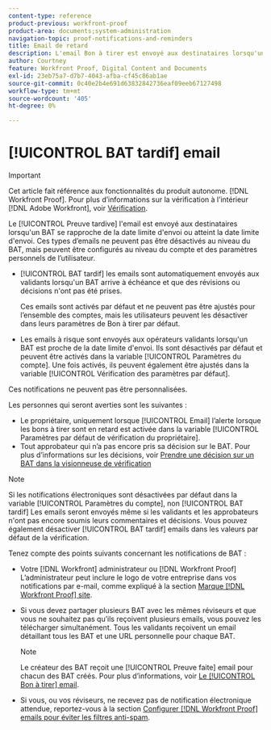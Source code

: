 ```yaml
---
content-type: reference
product-previous: workfront-proof
product-area: documents;system-administration
navigation-topic: proof-notifications-and-reminders
title: Email de retard
description: L'email Bon à tirer est envoyé aux destinataires lorsqu'un BAT se rapproche de la date limite d'envoi ou atteint la date limite d'envoi. Ces types d’emails ne peuvent pas être désactivés au niveau du BAT, mais peuvent être configurés au niveau du compte et des paramètres personnels de l’utilisateur.
author: Courtney
feature: Workfront Proof, Digital Content and Documents
exl-id: 23eb75a7-d7b7-4043-afba-cf45c86ab1ae
source-git-commit: 0c40e2b4e691d63832842736eaf09eeb67127498
workflow-type: tm+mt
source-wordcount: '405'
ht-degree: 0%

---
```


# [!UICONTROL BAT tardif] email

>[!IMPORTANT]
>
>Cet article fait référence aux fonctionnalités du produit autonome. [!DNL Workfront Proof]. Pour plus d’informations sur la vérification à l’intérieur [!DNL Adobe Workfront], voir [Vérification](../../../review-and-approve-work/proofing/proofing.md).

Le [!UICONTROL Preuve tardive] l&#39;email est envoyé aux destinataires lorsqu&#39;un BAT se rapproche de la date limite d&#39;envoi ou atteint la date limite d&#39;envoi. Ces types d’emails ne peuvent pas être désactivés au niveau du BAT, mais peuvent être configurés au niveau du compte et des paramètres personnels de l’utilisateur.

* [!UICONTROL BAT tardif] les emails sont automatiquement envoyés aux validants lorsqu&#39;un BAT arrive à échéance et que des révisions ou décisions n&#39;ont pas été prises.

   Ces emails sont activés par défaut et ne peuvent pas être ajustés pour l’ensemble des comptes, mais les utilisateurs peuvent les désactiver dans leurs paramètres de Bon à tirer par défaut.

* Les emails à risque sont envoyés aux opérateurs validants lorsqu&#39;un BAT est proche de la date limite d&#39;envoi. Ils sont désactivés par défaut et peuvent être activés dans la variable [!UICONTROL Paramètres du compte]. Une fois activés, ils peuvent également être ajustés dans la variable [!UICONTROL Vérification des paramètres par défaut].

Ces notifications ne peuvent pas être personnalisées.

Les personnes qui seront averties sont les suivantes :

* Le propriétaire, uniquement lorsque [!UICONTROL Email] l’alerte lorsque les bons à tirer sont en retard est activée dans la variable [!UICONTROL Paramètres par défaut de vérification du propriétaire].
* Tout approbateur qui n’a pas encore pris sa décision sur le BAT. Pour plus d’informations sur les décisions, voir [Prendre une décision sur un BAT dans la visionneuse de vérification](../../../review-and-approve-work/proofing/reviewing-proofs-within-workfront/make-a-decision-on-a-proof/make-decisions-on-proof.md)

>[!NOTE]
>
>Si les notifications électroniques sont désactivées par défaut dans la variable [!UICONTROL Paramètres du compte], non [!UICONTROL BAT tardif] Les emails seront envoyés même si les validants et les approbateurs n&#39;ont pas encore soumis leurs commentaires et décisions. Vous pouvez également désactiver [!UICONTROL BAT tardif] emails dans les valeurs par défaut de la vérification.

Tenez compte des points suivants concernant les notifications de BAT :

* Votre [!DNL Workfront] administrateur ou [!DNL Workfront Proof] L’administrateur peut inclure le logo de votre entreprise dans vos notifications par e-mail, comme expliqué à la section [Marque [!DNL Workfront Proof] site](../../../workfront-proof/wp-acct-admin/branding/brand-wp-site.md).
* Si vous devez partager plusieurs BAT avec les mêmes réviseurs et que vous ne souhaitez pas qu’ils reçoivent plusieurs emails, vous pouvez les télécharger simultanément. Tous les validants reçoivent un email détaillant tous les BAT et une URL personnelle pour chaque BAT.

   >[!NOTE]
   >
   >Le créateur des BAT reçoit une [!UICONTROL Preuve faite] email pour chacun des BAT créés. Pour plus d’informations, voir [Le [!UICONTROL Bon à tirer] email](../../../workfront-proof/wp-emailsntfctns/proof-notifications-and-reminders/proof-made-email.md).

* Si vous, ou vos réviseurs, ne recevez pas de notification électronique attendue, reportez-vous à la section  [Configurer [!DNL Workfront Proof] emails pour éviter les filtres anti-spam](../../../workfront-proof/wp-emailsntfctns/avoiding-spam-filters/configure-wp-emails-avoid-spam-filters.md).
